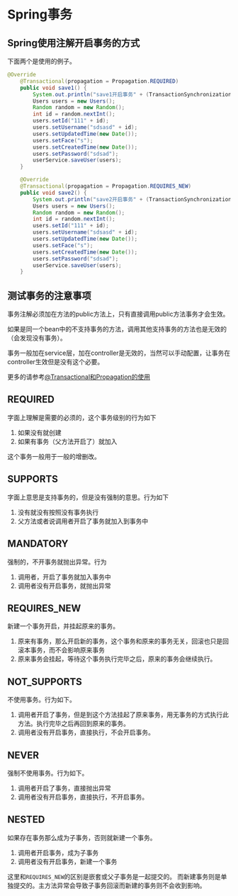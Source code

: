 # Spring事务

## Spring使用注解开启事务的方式
下面两个是使用的例子。
```java
@Override
    @Transactional(propagation = Propagation.REQUIRED)
    public void save1() {
        System.out.println("save1开启事务" + (TransactionSynchronizationManager.isActualTransactionActive() ? "是" : "否"));
        Users users = new Users();
        Random random = new Random();
        int id = random.nextInt();
        users.setId("111" + id);
        users.setUsername("sdsasd" + id);
        users.setUpdatedTime(new Date());
        users.setFace("s");
        users.setCreatedTime(new Date());
        users.setPassword("sdsad");
        userService.saveUser(users);
    }

    @Override
    @Transactional(propagation = Propagation.REQUIRES_NEW)
    public void save2() {
        System.out.println("save2开启事务" + (TransactionSynchronizationManager.isActualTransactionActive() ? "是" : "否"));
        Users users = new Users();
        Random random = new Random();
        int id = random.nextInt();
        users.setId("111" + id);
        users.setUsername("sdsasd" + id);
        users.setUpdatedTime(new Date());
        users.setFace("s");
        users.setCreatedTime(new Date());
        users.setPassword("sdsad");
        userService.saveUser(users);
    }
```

## 测试事务的注意事项
事务注解必须加在方法的public方法上，只有直接调用public方法事务才会生效。

如果是同一个bean中的不支持事务的方法，调用其他支持事务的方法也是无效的（会发现没有事务）。

事务一般加在service层，加在controller是无效的，当然可以手动配置，让事务在controller生效但是没有这个必要。

更多的请参考[@Transactional和Propagation的使用](https://blog.csdn.net/scgyus/article/details/105141107)

## REQUIRED

字面上理解是需要的必须的，这个事务级别的行为如下
1. 如果没有就创建
2. 如果有事务（父方法开启了）就加入

这个事务一般用于一般的增删改。

## SUPPORTS

字面上意思是支持事务的，但是没有强制的意思。行为如下
1. 没有就没有按照没有事务执行
2. 父方法或者说调用者开启了事务就加入到事务中

## MANDATORY
强制的，不开事务就抛出异常。行为
1. 调用者，开启了事务就加入事务中
2. 调用者没有开启事务，就抛出异常

## REQUIRES_NEW
新建一个事务开启，并挂起原来的事务。
1. 原来有事务，那么开启新的事务，这个事务和原来的事务无关，回滚也只是回滚本事务，而不会影响原来事务
2. 原来事务会挂起，等待这个事务执行完毕之后，原来的事务会继续执行。

## NOT_SUPPORTS
不使用事务。行为如下。
1. 调用者开启了事务，但是到这个方法挂起了原来事务，用无事务的方式执行此方法。执行完毕之后再回到原来的事务。
2. 调用者没有开启事务，直接执行，不会开启事务。

## NEVER
强制不使用事务。行为如下。
1. 调用者开启了事务，直接抛出异常
2. 调用者没有开启事务，直接执行，不开启事务。

## NESTED
如果存在事务那么成为子事务，否则就新建一个事务。
1. 调用者开启事务，成为子事务
2. 调用者没有开启事务，新建一个事务

这里和`REQUIRES_NEW`的区别是嵌套或父子事务是一起提交的。
而新建事务则是单独提交的。主方法异常会导致子事务回滚而新建的事务则不会收到影响。
